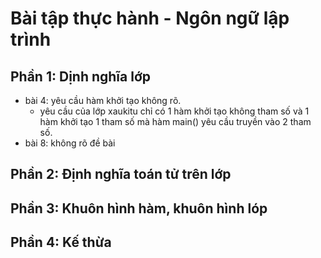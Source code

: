 # Bài tập thực hành - Ngôn ngữ lập trình

## Phần 1: Dịnh nghĩa lớp
* bài 4: yêu cầu hàm khởi tạo không rõ.
  + yêu cầu của lớp xaukitu chỉ có 1 hàm khởi tạo không tham số và 1 hàm khởi tạo 1 tham số mà hàm main() yêu cầu truyền vào 2 tham số.
* bài 8: không rõ đề bài
## Phần 2: Định nghĩa toán tử trên lớp
## Phần 3: Khuôn hình hàm, khuôn hình lóp
## Phần 4: Kế thừa
